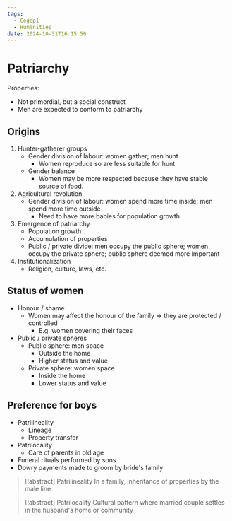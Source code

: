 ```yaml
---
tags:
  - Cegep1
  - Humanities
date: 2024-10-31T16:15:50
---
```


# Patriarchy

Properties:

- Not primordial, but a social construct
- Men are expected to conform to patriarchy

## Origins

1. Hunter-gatherer groups
	- Gender division of labour: women gather; men hunt
		- Women reproduce so are less suitable for hunt
	- Gender balance
		- Women may be more respected because they have stable source of food.
2. Agricultural revolution
	- Gender division of labour: women spend more time inside; men spend more time outside
		- Need to have more babies for population growth
3. Emergence of patriarchy
	- Population growth
	- Accumulation of properties
	- Public / private divide: men occupy the public sphere; women occupy the private sphere; public sphere deemed more important
4. Institutionalization
	- Religion, culture, laws, etc.

## Status of women

- Honour / shame
	- Women may affect the honour of the family => they are protected / controlled
		- E.g. women covering their faces
- Public / private spheres
	- Public sphere: men space
		- Outside the home
		- Higher status and value
	- Private sphere: women space
		- Inside the home
		- Lower status and value

## Preference for boys

- Patrilineality
	- Lineage
	- Property transfer
- Patrilocality
	- Care of parents in old age
- Funeral rituals performed by sons
- Dowry payments made to groom by bride's family


> [!abstract] Patrilineality
> In a family, inheritance of properties by the male line

> [!abstract] Patrilocality
> Cultural pattern where married couple settles in the husband's home or community
